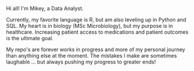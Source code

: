 Hi all! I'm Mikey, a Data Analyst.

Currently, my favorite language is R, but am also leveling up in Python and SQL. My heart is in biology (MSc Microbiology), but my purpose is in healthcare. Increasing patient access to medications and patient outcomes is the ultimate goal. 

My repo's are forever works in progress and more of my personal journey than anything else at the moment. The mistakes I make are sometimes laughable ... but always pushing my progress to greater ends! 

<!---
coffeeahdoh/coffeeahdoh is a ✨ special ✨ repository because its `README.md` (this file) appears on your GitHub profile.
You can click the Preview link to take a look at your changes.
--->
